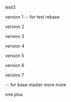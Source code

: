 test3

version 1 -- for test rebase 

version 2

version 3

version 4

version 5

version 6

version 7

-- for base master more more

one plus 
